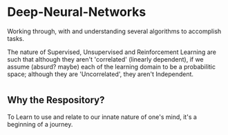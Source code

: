 # Deep-Neural-Networks
Working through, with and understanding several algorithms to accomplish tasks.

The nature of Supervised, Unsupervised and Reinforcement Learning are such that although they aren't 'correlated' (linearly dependent), if we assume (absurd? maybe) each of the learning domain to be a probabilitic space; although they are 'Uncorrelated', they aren't Independent.
#
## Why the Respository?
To Learn to use and relate to our innate nature of one's mind, it's a beginning of a journey.
